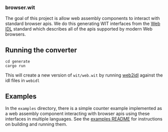 ### browser.wit
The goal of this project is allow web assembly components to interact with standard browser apis. We do this generating WIT interfaces from the [Web IDL](https://webidl.spec.whatwg.org/) standard which describes all of the apis supported by modern Web browsers.

## Running the converter

```
cd generate
cargo run
```

This will create a new version of `wit/web.wit` by running [web2idl](https://github.com/wasi-gfx/webidl2wit) against the idl files in `webidl`

## Examples

In the `examples` directory, there is a simple counter example implemented as 
a web assembly component interacting with browser apis using these interfaces in multiple languages. See the [examples README](examples/README.md) for instructions on building and running them.